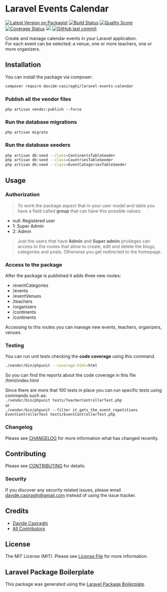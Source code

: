 # Laravel Events Calendar

[![Latest Version on Packagist](https://img.shields.io/packagist/v/davide-casiraghi/laravel-events-calendar.svg?style=flat-square)](https://packagist.org/packages/davide-casiraghi/laravel-events-calendar)
[![Build Status](https://img.shields.io/travis/davide-casiraghi/laravel-events-calendar/master.svg?style=flat-square)](https://travis-ci.org/davide-casiraghi/laravel-events-calendar)
[![Quality Score](https://img.shields.io/scrutinizer/g/davide-casiraghi/laravel-events-calendar.svg?style=flat-square)](https://scrutinizer-ci.com/g/davide-casiraghi/laravel-events-calendar)
[![Coverage Status](https://scrutinizer-ci.com/g/davide-casiraghi/laravel-events-calendar/badges/coverage.png?b=master)](https://scrutinizer-ci.com/g/davide-casiraghi/laravel-events-calendar/)
<a href="https://codeclimate.com/github/davide-casiraghi/laravel-events-calendar/maintainability"><img src="https://api.codeclimate.com/v1/badges/f97a74037f25f1c29088/maintainability" /></a>
[![GitHub last commit](https://img.shields.io/github/last-commit/davide-casiraghi/laravel-events-calendar.svg)](https://github.com/davide-casiraghi/laravel-events-calendar) 


Create and manage calendar events in your Laravel application.  
For each event can be selected: a venue, one or more teachers, one or more organizers.

## Installation

You can install the package via composer:

```bash
composer require davide-casiraghi/laravel-events-calendar
```

### Publish all the vendor files
```php artisan vendor:publish --force```

### Run the database migrations
```php artisan migrate```

### Run the database seeders
```bash
php artisan db:seed --class=ContinentsTableSeeder
php artisan db:seed --class=CountriesTableSeeder
php artisan db:seed --class=EventCategoriesTableSeeder
```
## Usage

### Authorization
> To work the package aspect that in your user model and table you have a field called **group** that can have this possible values:
- null: Registered user 
- 1: Super Admin
- 2: Admin

> Just the users that have **Admin** and **Super admin** privileges can access to the routes that allow to create, edit and delete the blogs, categories and posts. Otherwise you get redirected to the homepage.

### Access to the package
After the package is published it adds three new routes:
- /eventCategories
- /events
- /eventVenues
- /teachers
- /organizers
- /continents
- /continents

Accessing to this routes you can manage new events, teachers, organizers, venues.


### Testing
You can run unit tests checking the **code coverage** using this command.   
``` bash
./vendor/bin/phpunit --coverage-html=html   
```
So you can find the reports about the code coverage in this file /html/index.html  

Since there are more that 100 tests in place you can run specific tests using commands such as:  
``` ./vendor/bin/phpunit tests/TeacherControllerTest.php ```  
or  
``` ./vendor/bin/phpunit --filter it_gets_the_event_repetitions EventControllerTest tests/EventControllerTest.php ```  

### Changelog

Please see [CHANGELOG](CHANGELOG.md) for more information what has changed recently.

## Contributing

Please see [CONTRIBUTING](CONTRIBUTING.md) for details.

### Security

If you discover any security related issues, please email davide.casiraghi@gmail.com instead of using the issue tracker.

## Credits

- [Davide Casiraghi](https://github.com/davide-casiraghi)
- [All Contributors](../../contributors)

## License

The MIT License (MIT). Please see [License File](LICENSE.md) for more information.

## Laravel Package Boilerplate

This package was generated using the [Laravel Package Boilerplate](https://laravelpackageboilerplate.com).
